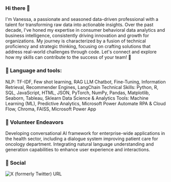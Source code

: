 ### Hi there 👋

I'm Vanessa, a passionate and seasoned data-driven professional with a talent for transforming raw data into actionable insights. Over the past decade, I've honed my expertise in consumer behavioral data analytics and business intelligence, consistently driving innovation and growth for organizations. My journey is characterized by a fusion of technical proficiency and strategic thinking, focusing on crafting solutions that address real-world challenges through code. Let's connect and explore how my skills can contribute to the success of your team! 🚀

### 🔧 Language and tools:
NLP: TF-IDF, Few shot learning, RAG LLM Chatbot, Fine-Tuning, Information Retrieval, Recommender Engines, LangChain
Technical Skills: Python, R, SQL, JavaScript, HTML, JSON, PyTorch, NumPy, Pandas, Matplotlib, Seaborn, Tableau, Sklearn
Data Science & Analytics Tools: Machine Learning (ML), Predictive Analytics, Microsoft Power Automate RPA & Cloud Flow, Chroma, FAISS, Microsoft Power App

### 🌱 Volunteer Endeavors
Developing conversational AI framework for enterprise-wide applications in the health sector, including a dialogue system improving patient care for oncology department. Integrating natural language understanding and generation capabilities to enhance user experience and interactions.

### 🤝 Social
![X (formerly Twitter) URL](https://img.shields.io/twitter/url?url=https%3A%2F%2Fx.com%2Fvanessamiranda1%3Fs%3D21%26t%3DAfKuSg8NyjpLOwGtzbe0uA)


<!--
**vanessamiranda/vanessamiranda** is a ✨ _special_ ✨ repository because its `README.md` (this file) appears on your GitHub profile.

Here are some ideas to get you started:

💬 Ask me something...
📚 Education: Master Technology in Enterprise Business Analytics, National University Of Singapore • Singapore (on-going)
📫 Contact: Linkedin at https://www.linkedin.com/in/vanessamiranda
🧑🏻‍💻 Dev: Website, Links, daily.dev, dev.to
💙 
-->
